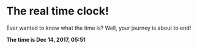 # The real time clock!

Ever wanted to know what the time is? Well, your journey is about to end!

**The time is Dec 14, 2017, 05:51**